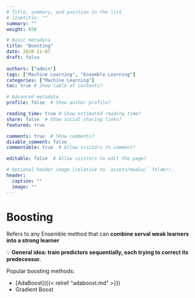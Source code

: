 ```yaml
---
# Title, summary, and position in the list
# linktitle: ""
summary: ""
weight: 650

# Basic metadata
title: "Boosting"
date: 2020-11-07
draft: false
 
authors: ["admin"]
tags: ["Machine Learning", "Ensemble Learning"]
categories: ["Machine Learning"]
toc: true # Show table of contents?

# Advanced metadata
profile: false  # Show author profile?

reading_time: true # Show estimated reading time?
share: false  # Show social sharing links?
featured: true

comments: true  # Show comments?
disable_comment: false
commentable: true  # Allow visitors to comment?  

editable: false  # Allow visitors to edit the page?  

# Optional header image (relative to `assets/media/` folder).
header:
  caption: ""
  image: ""
---
```



# Boosting

Refers to any Ensemble method that can **combine serval weak learners into a strong learner**

💡 **General idea: train predictors sequentially, each trying to correct its predecessor.**

Popular boosting methods:
- [AdaBoost]({{< relref "adaboost.md" >}})
- Gradient Boost

